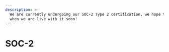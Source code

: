 ```yaml
---
description: >-
  We are currently undergoing our SOC-2 Type 2 certification, we hope to share
  when we are live with it soon!
---
```


# SOC-2


